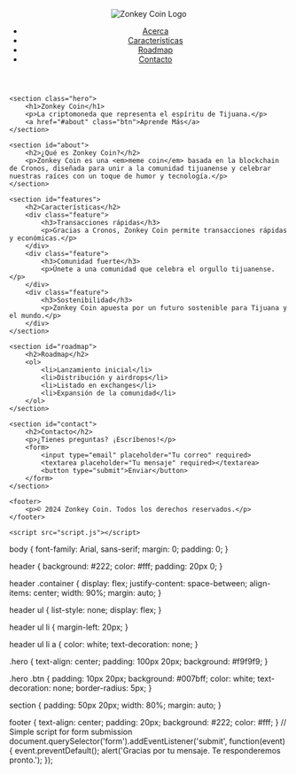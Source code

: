 <!DOCTYPE html>
<html lang="es">
<head>
    <meta charset="UTF-8">
    <meta name="viewport" content="width=device-width, initial-scale=1.0">
    <title>Zonkey Coin - La criptomoneda de Tijuana</title>
    <link rel="stylesheet" href="styles.css">
</head>
<body>
    <header>
        <div class="container">
            <img src="zonkey-logo.png" alt="Zonkey Coin Logo" class="logo">
            <nav>
                <ul>
                    <li><a href="#about">Acerca</a></li>
                    <li><a href="#features">Características</a></li>
                    <li><a href="#roadmap">Roadmap</a></li>
                    <li><a href="#contact">Contacto</a></li>
                </ul>
            </nav>
        </div>
    </header>

    <section class="hero">
        <h1>Zonkey Coin</h1>
        <p>La criptomoneda que representa el espíritu de Tijuana.</p>
        <a href="#about" class="btn">Aprende Más</a>
    </section>

    <section id="about">
        <h2>¿Qué es Zonkey Coin?</h2>
        <p>Zonkey Coin es una <em>meme coin</em> basada en la blockchain de Cronos, diseñada para unir a la comunidad tijuanense y celebrar nuestras raíces con un toque de humor y tecnología.</p>
    </section>

    <section id="features">
        <h2>Características</h2>
        <div class="feature">
            <h3>Transacciones rápidas</h3>
            <p>Gracias a Cronos, Zonkey Coin permite transacciones rápidas y económicas.</p>
        </div>
        <div class="feature">
            <h3>Comunidad fuerte</h3>
            <p>Únete a una comunidad que celebra el orgullo tijuanense.</p>
        </div>
        <div class="feature">
            <h3>Sostenibilidad</h3>
            <p>Zonkey Coin apuesta por un futuro sostenible para Tijuana y el mundo.</p>
        </div>
    </section>

    <section id="roadmap">
        <h2>Roadmap</h2>
        <ol>
            <li>Lanzamiento inicial</li>
            <li>Distribución y airdrops</li>
            <li>Listado en exchanges</li>
            <li>Expansión de la comunidad</li>
        </ol>
    </section>

    <section id="contact">
        <h2>Contacto</h2>
        <p>¿Tienes preguntas? ¡Escríbenos!</p>
        <form>
            <input type="email" placeholder="Tu correo" required>
            <textarea placeholder="Tu mensaje" required></textarea>
            <button type="submit">Enviar</button>
        </form>
    </section>

    <footer>
        <p>© 2024 Zonkey Coin. Todos los derechos reservados.</p>
    </footer>

    <script src="script.js"></script>
</body>

body {
    font-family: Arial, sans-serif;
    margin: 0;
    padding: 0;
}

header {
    background: #222;
    color: #fff;
    padding: 20px 0;
}

header .container {
    display: flex;
    justify-content: space-between;
    align-items: center;
    width: 90%;
    margin: auto;
}

header ul {
    list-style: none;
    display: flex;
}

header ul li {
    margin-left: 20px;
}

header ul li a {
    color: white;
    text-decoration: none;
}

.hero {
    text-align: center;
    padding: 100px 20px;
    background: #f9f9f9;
}

.hero .btn {
    padding: 10px 20px;
    background: #007bff;
    color: white;
    text-decoration: none;
    border-radius: 5px;
}

section {
    padding: 50px 20px;
    width: 80%;
    margin: auto;
}

footer {
    text-align: center;
    padding: 20px;
    background: #222;
    color: #fff;
}
// Simple script for form submission
document.querySelector('form').addEventListener('submit', function(event) {
    event.preventDefault();
    alert('Gracias por tu mensaje. Te responderemos pronto.');
});
</html>
